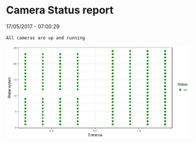 Camera Status report
================
17/05/2017 - 07:00:29

    All cameras are up and running

![](camreport_files/figure-markdown_github/unnamed-chunk-2-1.png)
